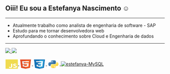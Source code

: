 ## Oiii! Eu sou a Estefanya Nascimento ☺

<hr>

 - Atualmente trabalho como analista de engenharia de software - SAP
 - Estudo para me tornar desenvolvedora web
 - Aprofundando o conhecimento sobre Cloud e Engenharia de dados

 <hr>

 <div>

  <a href="https://github.com/EstefanyaNascimento">
  <img height="180em" src="https://github-readme-stats.vercel.app/api?username=estefanyanascimento&show_icons=true&theme=dracula&include_all_commits=true&count_private=true"/>
  <img height="180em" src="https://github-readme-stats.vercel.app/api/top-langs/?username=estefanyanascimento&layout=compact&langs_count=7&theme=dracula"/>
</div>

<div style="display: inline_block"><br>
  <img align="center" alt="estefanya-Js" height="30" width="40" src="https://raw.githubusercontent.com/devicons/devicon/master/icons/javascript/javascript-plain.svg">
  <img align="center" alt="estefanya-HTML" height="30" width="40" src="https://raw.githubusercontent.com/devicons/devicon/master/icons/html5/html5-original.svg">
  <img align="center" alt="estefanya-CSS" height="30" width="40" src="https://raw.githubusercontent.com/devicons/devicon/master/icons/css3/css3-original.svg">
  <img align="center" alt="estefanya-Python" height="30" width="40" src="https://raw.githubusercontent.com/devicons/devicon/master/icons/python/python-original.svg">
  <img align="center" alt="estefanya-MySQL" height="60" width="80" src="https://waresoft.com.br/wp-content/uploads/2021/04/MySQL_Logo_600x600.png">


</div>



<P>


</p>


   <div> 

